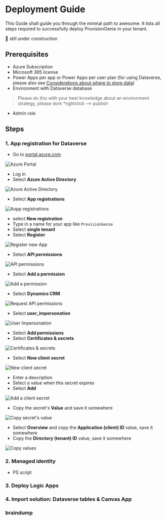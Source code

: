 # Deployment Guide


This Guide shall guide you through the minmal path to awesome. It lists all steps required to successfully deploy ProvisionGenie in your tenant. 

🚨 still under construction

## Prerequisites

* Azure Subscription
* Microsoft 365 license
* Power Apps per app or Power Apps per user plan (for using Dataverse, please also see [Considerations about where to store data]()) 
* Environment with Dataverse database

> Please do this with your best knowledge about an environment strategy, please dont *rightclick --> publish

* Admin role

## Steps

### 1. App registration for Dataverse

* Go to [portal.azure.com](https://portal.azure.com)

![Azure Portal](media/AzurePortal.png)

* Log in
* Select **Azure Active Directory**

![Azure Active Directory](media/AzurePortalAD.png)

* Select **App registrations**

![Aopp registrations](media/AzurePortalADAppregistrations.png)

* select **New registration**
* Type in a name for your app like `ProvisionGenie` 
* Select **single tenant**
* Select **Register**

![Register new App](media/AzurePortalADAppregistrationsNew.png)

* Select **API permissions**

![API permissions](media/AzurePortalADAppregistrationsAPI.png)

* Select **Add a permission**

![Add a permission](media/AzurePortalADAppregistrationsAddPermission.png)

* Select **Dynamics CRM**

![Request API permissions](media/AzurePortalADAppregistrationsAddPermissionDynCRM.png)

* Select **user_impersonation**

![User Impersonation](media/AzurePortalADAppregistrationsAddPermissionDynCRMUserImpersonation.png)

* Select **Add permissions**
* Select **Certificates & secrets**

![Certificates & secrets](media/AzurePortalADAppregistrationssecret.png)

* Select **New client secret**

![New client secret](media/AzurePortalADAppregistrationsNewSecret.png)

* Enter a description
* Select a value when this secret expires
* Select **Add** 

![Add a client secret](media/AzurePortalADAppregistrationsNewSecretAdd.png)

* Copy the secret's **Value** and save it somewhere

![Copy secret's value](media/AzurePortalADAppregistrationsNewSecretCopyValue.png)

* Select **Overview** and copy the **Application (client) ID** value, save it somewhere
* Copy the **Directory (tenant) ID** value, save it somewhere

![Copy values](media/AzurePortalADAppregistrationscopyvalues.png)

### 2. Managed identity
  * PS script

### 3. Deploy Logic Apps
<!-- 4. import the solution: Dataverse tables & Canvas App
5. Deploy Azure Logic Apps
  * fill in variables
4. 
5. test -->
### 4. Import solution: Dataverse tables & Canvas App

### braindump

<!-- 
1. create a resource group either in UI or with CLI
2. app registration
3. deploy 
    * commondataservice hard coded/displayname
    * authenticate
    * https://vincentlauzon.com/2018/09/25/service-principal-for-logic-app-connector/ service principal
 -->

